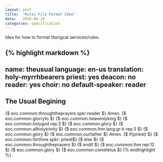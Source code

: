 ```yaml
---
layout: post
title:  "Rules File Format Idea"
date:   2016-08-19
categories: specification
---
```

Idea for how to format liturigcal services/rules.

{% highlight markdown %}
---
name: theusual
language: en-us
translation: holy-myrrhbearers
priest: yes
deacon: no
reader: yes
choir: no
default-speaker: reader
---
## The Usual Begining
{$ eoc.common.throughtheprayers spkr:reader $} Amen.
{$ eoc.common.glorryto $}
{$ eoc.common.heavenlyking $}
{$ eoc.common.holygod rep:3 $}
{$ eoc.common.glory $}
{$ eoc.common.allholytrinity $}
{$ eoc.common.lhm lang:gr-k rep:3 $}
{$ eoc.common.glory $}
{$ eoc.common.ourfather $} Amen.
{$ if(priest) $}
  {$ eoc.common.forthine spkr: priest$}
{$ else $}
  {$ eoc.common.throughtheprayers $}
{$ endif $}
{$ eoc.common.lhm rep:12 $}
{$ eoc.common.glory $}
{$ eoc.common.comeletus $}
{% endhighlight %}

